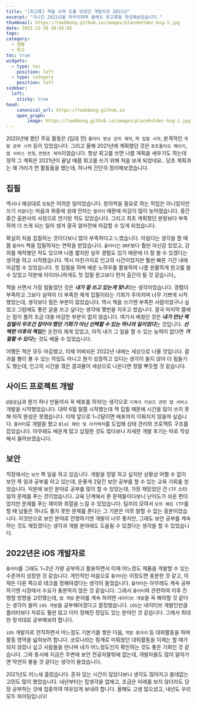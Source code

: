 ```yaml
---
title: "[회고록] 책을 쓰며 도를 닦았던 개발자의 2021년"
excerpt: "기나긴 2021년을 마무리하며 올해도 회고록을 작성해보았습니다."
thumbnail: https://taebbong.github.io/images/placeholder-big-1.jpg 
date: 2021-12-30 20:56:02
tags:
category:
  - 생활
  - 회고
toc: true
widgets:
  - type: toc
    position: left
  - type: category
    position: left
sidebar:
  left:
    sticky: true
head:
    canonical_url: https://taebbong.github.io
    open_graph:
        image: https://taebbong.github.io/images/placeholder-big-1.jpg
---
```


2020년에 했던 주요 활동은 (입대 전) `플러터 영상 강의 제작`, `책 집필 시작`, 본격적인 `개발 공부 시작` 등이 있었습니다. 그리고 올해 2021년에 계획했던 것은 `포트폴리오 페이지`, `앱 서비스 런칭`, `컨텐츠 제작`이었습니다. 항상 회고를 쓰면 나름 계획을 세우기도 하는데 정작 그 계획은 2021년이 끝날 때쯤 회고를 쓰기 위해 처음 보게 되었네요.. 당초 계획과는 꽤 거리가 먼 활동들을 했는데, 하나씩 간단히 정리해보겠습니다.

## 집필

역시나 예상대로 `집필`은 어려운 일이었습니다. 창의력을 필요로 하는 작업은 아니었지만 쓰기 `귀찮다`는 마음과 와중에 성에 안차는 `퀄리티` 때문에 마감이 많이 늦어졌습니다. 중간중간 출판사의 사정으로 연기된 적도 있었습니다. 그리고 최초 계획했던 분량보다 부족하여 더 쓰게 되는 일이 생겨 결국 얼마전에 마감할 수 있게 되었습니다.

확실히 처음 집필하는 것이다보니 많이 부족하다고 느꼈습니다. 아쉽다는 생각을 할 때쯤 `플러터` 책을 집필하자는 연락을 받았습니다. `플러터`는 `DRF`보다 훨씬 자신감 있었고, 강의를 제작했던 적도 있으며 나름 짧지만 실무 경험도 있기 때문에 더 잘 쓸 수 있겠다는 생각을 하고 시작했습니다. 역시 마찬가지로 인고의 시간이었지만 훨씬 빠른 기간 내에 마감할 수 있었습니다. 첫 집필을 하며 배운 노하우를 활용하여 나름 원활하게 원고를 쓸 수 있었고 덕분에 아이러니하게도 첫 집필 원고보다 먼저 출간이 될 것 같습니다,,

책을 쓰면서 가장 힘들었던 것은 ***내가 잘 쓰고 있는게 맞나***라는 생각이었습니다. 경험이 부족하고 그보다 실력이 더 부족한 제게 집필이라는 기회가 주어지며 너무 기쁘게 시작했었는데, 생각보다 힘든 부분이 많았습니다. 역시 책을 쓰기엔 부족한 사람이었구나 싶었고 그럼에도 좋은 글을 쓰고 싶다는 생각에 몇번을 지우고 썼습니다. 결국 마지막 쯤에는 힘이 풀려 조금 대충 마감한 부분이 없지 않습니다. 여기서 배웠던 것은 ***내가 만난 책 집필이 무조건 잡아야 했던 기회가 아닌 선택할 수 있는 하나의 일이었다***는 것입니다. ***선택한 이후의 책임***은 온전히 제게 있었고, 아직 내가 그 일을 할 수 있는 능력이 없다면 ***거절할 수 있다***는 것도 배울 수 있었습니다.

어쨌든 책은 모두 마감했고, 이제 어찌되든 2022년 내에는 세상으로 나올 것입니다. 결과를 빨리 볼 수 있는 작업도 아니고 뭔가 성장하고 있다는 생각이 들지 않아 더 힘들기도 했는데, 인고의 시간을 겪은 결과물이 세상으로 나온다면 정말 뿌듯할 것 같습니다.

## 사이드 프로젝트 개발

`@열음`님과 뭔가 하나 만들어서 꼭 배포를 하자!는 생각으로 `기계식 키보드 관련 앱 서비스` 개발을 시작했었습니다. 대략 6월 말쯤 시작했는데 책 집필 때문에 시간을 많이 쓰지 못해 아직 완성은 못했습니다. 이제 앞으로 1~2달이면 배포까지 이뤄지지 않을까 싶습니다. `플러터`로 개발을 했고 `BloC 패턴 및 아키텍처`를 도입해 상태 관리와 프로젝트 구조를 잡았습니다. 아무래도 배운게 많고 삽질한 것도 많다보니 자세한 개발 후기는 따로 작성해서 올려보겠습니다.

## 보안

직장에서는 `보안` 쪽 일을 하고 있습니다. 개발을 정말 하고 싶지만 상황상 어쩔 수 없이 보안 쪽 일과 공부를 하고 있는데, 운좋게 2달간 보안 공부를 할 수 있는 교육 기회를 얻었습니다. 덕분에 보안 분야로 공부를 많이 할 수 있었는데, 가장 재밌었던 건 `CTF` 스타일의 문제를 푸는 것이었습니다. 교육 단계에서 푼 문제들이다보니 난이도가 쉬운 편이었지만 문제를 푸는 재미와 희열을 느낄 수 있었습니다. 팀끼리 모여서 `모의 해킹 CTF`를 할 때 남들은 하나도 풀지 못한 문제를 푼다는 그 기분은 이루 말할 수 없는 흥분이었습니다. 이것만으로 보안 분야로 전향하기엔 개발이 너무 좋지만, 그래도 보안 공부를 계속하는 것도 재밌겠다는 생각과 개발 분야에도 도움될 수 있겠다는 생각을 할 수 있었습니다.

## 2022년은 iOS 개발자로

`플러터`를 그래도 1~2년 가량 공부하고 활용하면서 이제 어느정도 제품을 개발할 수 있는 수준까지 성장한 것 같습니다. 개인적인 마음으로 `플러터`는 이정도면 충분한 것 같고, 이제든 다른 쪽으로 테크를 정해야겠다는 생각이 들었습니다. `플러터`는 아무래도 계속 공부하기엔 시장에서 수요가 충분하지 않은 것 같습니다. 그래서 `플러터`와 관련하여 이후 진행할 방향을 고민했는데, `앱 개발` 분야를 계속 하려면 `네이티브 개발`을 꼭 해야할 것 같다는 생각이 들어 `iOS 개발`을 공부해야겠다고 결정했습니다. `iOS`는 네이티브 개발인만큼 플러터보다 자료도 훨씬 많고 이미 정해진 정답도 있는 분야인 것 같습니다. 그래서 최대한 정석대로 공부해보려 합니다.

`iOS` 개발자로 전직하면서 어느정도 기본기를 쌓은 다음, `개발 동아리` 등 대외활동을 하며 활동 영역을 넓혀보려 합니다. 코로나라는 핑계로 미뤄왔던 대외활동을 이제는 할 때가 되지 않았나 싶고 사람들을 만나며 내가 어느정도인지 확인하는 것도 좋은 기회인 것 같습니다. 그와 동시에 지금은 주변에 보안 전공자들밖에 없는데, 개발자들도 많이 알아가면 막연히 좋을 것 같다는 생각이 들었습니다.

2021년도 어느새 흘렀습니다. 혼자 있는 시간이 많았다보니 생각도 많아지고 쓸데없는 고민도 많이 했었습니다. 내년부터는 잡생각을 없애고, 조금은 미래를 보지 않더라도 당장 공부하는 것에 집중하여 여유있게 보내려 합니다. 올해도 고생 많으셨고, 내년도 우리 모두 파이팅입니다!
